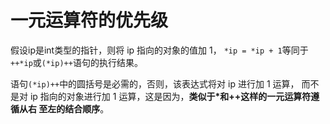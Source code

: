 # 一元运算符的优先级
假设ip是int类型的指针，则将 ip 指向的对象的值加 1， `*ip = *ip + 1`等同于`++*ip`或`(*ip)++`语句的执行结果。

语句`(*ip)++`中的圆括号是必需的，否则，该表达式将对 ip 进行加 1 运算， 而不是对 ip 指向的对象进行加 1 运算，这是因为，**类似于*和++这样的一元运算符遵循从右 至左的结合顺序**。